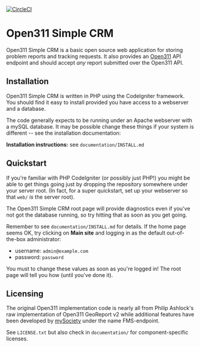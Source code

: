 [![CircleCI](https://circleci.com/gh/GSA/open311-simple-crm.svg?style=svg)](https://circleci.com/gh/GSA/open311-simple-crm)

Open311 Simple CRM
====================

Open311 Simple CRM is a basic open source web application for storing problem
reports and tracking requests. It also provides an [Open311](http://wiki.open311.org/GeoReport_v2) 
API endpoint and should accept *any* report submitted over the Open311 API.



Installation
------------

Open311 Simple CRM is written in PHP using the CodeIgniter framework. You
should find it easy to install provided you have access to a webserver and a
database.

The code generally expects to be running under an Apache webserver with a
mySQL database. It may be possible change these things if your system
is different -- see the installation documentation:

__Installation instructions:__ see `documentation/INSTALL.md`


Quickstart
----------

If you're familiar with PHP CodeIgniter (or possibly just PHP!) you might be
able to get things going just by dropping the repository somewhere under your
server root. (In fact, for a super quickstart, set up your webserver so that
`web/` *is* the server root).

The Open311 Simple CRM root page will provide diagnostics even if you've not got the
database running, so try hitting that as soon as you get going.

Remember to see `documentation/INSTALL.md` for details. If the home page seems
OK, try clicking on __Main site__ and logging in as the default out-of-the-box
administrator:

  * username: `admin@example.com`
  * password: `password`

You must to change these values as soon as you're logged in! The root page 
will tell you how (until you've done it).


Licensing
---------

The original Open311 implementation code is nearly all from Philip Ashlock's raw
implementation of Open311 GeoReport v2 while additional features have been developed by 
[mySociety](http://www.mysociety.org/) under the name FMS-endpoint. 

See `LICENSE.txt` but also check in `documentation/` for component-specific
licenses.




